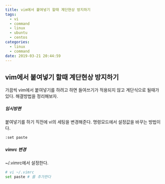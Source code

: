 ```yaml
---
title: vim에서 붙여넣기 할때 계단현상 방지하기
tags:
  - vi
  - command
  - linux
  - ubuntu
  - centos
categories:
  - linux
  - command
date: 2019-03-21 20:44:59
---
```


## vim에서 붙여넣기 할때 계단현상 방지하기

가끔씩 vim에서 붙여넣기를 하려고 하면 들여쓰기가 적용되지 않고 계단식으로 될때가 있다. 해결방법을 정리해보자.

##### 임시방편

붙여넣기를 하기 직전에 vi의 세팅을 변경해준다. 명령모드에서 설정값을 바꾸는 방법이다.

```sh
:set paste
```



##### vimrc 변경

~/.vimrc에서 설정한다.

```sh
# vi ~/.vimrc
set paste # 를 추가한다
```



